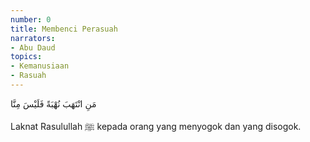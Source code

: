 ```yaml
---
number: 0
title: Membenci Perasuah
narrators:
- Abu Daud
topics:
- Kemanusiaan
- Rasuah
---
```


<p lang="ar">
مَنِ انْتَهَبَ نُهْبَةً فَلَيْسَ مِنَّا
</p>

Laknat Rasulullah ﷺ kepada orang yang menyogok dan yang disogok.
